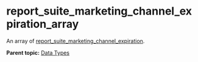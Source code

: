 # report_suite_marketing_channel_expiration_array

An array of [report_suite_marketing_channel_expiration](r_report_suite_marketing_channel_expiration.md#). 

**Parent topic:** [Data Types](../data_types/c_datatypes.md)

